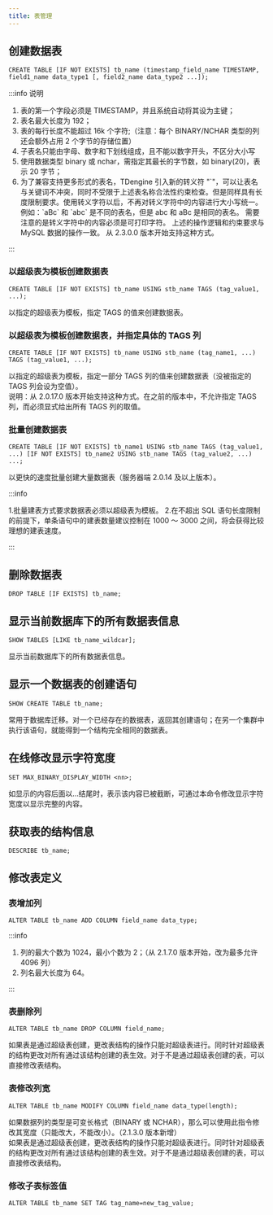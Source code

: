 ```yaml
---
title: 表管理
---
```


## 创建数据表

```
CREATE TABLE [IF NOT EXISTS] tb_name (timestamp_field_name TIMESTAMP, field1_name data_type1 [, field2_name data_type2 ...]);
```

:::info 说明

1. 表的第一个字段必须是 TIMESTAMP，并且系统自动将其设为主键；
2. 表名最大长度为 192；
3. 表的每行长度不能超过 16k 个字符;（注意：每个 BINARY/NCHAR 类型的列还会额外占用 2 个字节的存储位置）
4. 子表名只能由字母、数字和下划线组成，且不能以数字开头，不区分大小写
5. 使用数据类型 binary 或 nchar，需指定其最长的字节数，如 binary(20)，表示 20 字节；
6. 为了兼容支持更多形式的表名，TDengine 引入新的转义符 "\`"，可以让表名与关键词不冲突，同时不受限于上述表名称合法性约束检查。但是同样具有长度限制要求。使用转义字符以后，不再对转义字符中的内容进行大小写统一。
   例如：\`aBc\` 和 \`abc\` 是不同的表名，但是 abc 和 aBc 是相同的表名。
   需要注意的是转义字符中的内容必须是可打印字符。
   上述的操作逻辑和约束要求与 MySQL 数据的操作一致。
   从 2.3.0.0 版本开始支持这种方式。

:::

### 以超级表为模板创建数据表

```
CREATE TABLE [IF NOT EXISTS] tb_name USING stb_name TAGS (tag_value1, ...);
```

以指定的超级表为模板，指定 TAGS 的值来创建数据表。

### 以超级表为模板创建数据表，并指定具体的 TAGS 列

```
CREATE TABLE [IF NOT EXISTS] tb_name USING stb_name (tag_name1, ...) TAGS (tag_value1, ...);
```

以指定的超级表为模板，指定一部分 TAGS 列的值来创建数据表（没被指定的 TAGS 列会设为空值）。  
 说明：从 2.0.17.0 版本开始支持这种方式。在之前的版本中，不允许指定 TAGS 列，而必须显式给出所有 TAGS 列的取值。

### 批量创建数据表

```
CREATE TABLE [IF NOT EXISTS] tb_name1 USING stb_name TAGS (tag_value1, ...) [IF NOT EXISTS] tb_name2 USING stb_name TAGS (tag_value2, ...) ...;
```

以更快的速度批量创建大量数据表（服务器端 2.0.14 及以上版本）。

:::info

1.批量建表方式要求数据表必须以超级表为模板。 2.在不超出 SQL 语句长度限制的前提下，单条语句中的建表数量建议控制在 1000 ～ 3000 之间，将会获得比较理想的建表速度。

:::

## 删除数据表

```
DROP TABLE [IF EXISTS] tb_name;
```

## 显示当前数据库下的所有数据表信息

```
SHOW TABLES [LIKE tb_name_wildcar];
```

显示当前数据库下的所有数据表信息。

## 显示一个数据表的创建语句

```
SHOW CREATE TABLE tb_name;
```

常用于数据库迁移。对一个已经存在的数据表，返回其创建语句；在另一个集群中执行该语句，就能得到一个结构完全相同的数据表。

## 在线修改显示字符宽度

```
SET MAX_BINARY_DISPLAY_WIDTH <nn>;
```

如显示的内容后面以...结尾时，表示该内容已被截断，可通过本命令修改显示字符宽度以显示完整的内容。

## 获取表的结构信息

```
DESCRIBE tb_name;
```

## 修改表定义

### 表增加列

```
ALTER TABLE tb_name ADD COLUMN field_name data_type;
```

:::info

1. 列的最大个数为 1024，最小个数为 2；（从 2.1.7.0 版本开始，改为最多允许 4096 列）
2. 列名最大长度为 64。

:::

### 表删除列

```
ALTER TABLE tb_name DROP COLUMN field_name;
```

如果表是通过超级表创建，更改表结构的操作只能对超级表进行。同时针对超级表的结构更改对所有通过该结构创建的表生效。对于不是通过超级表创建的表，可以直接修改表结构。

### 表修改列宽

```
ALTER TABLE tb_name MODIFY COLUMN field_name data_type(length);
```

如果数据列的类型是可变长格式（BINARY 或 NCHAR），那么可以使用此指令修改其宽度（只能改大，不能改小）。（2.1.3.0 版本新增）  
 如果表是通过超级表创建，更改表结构的操作只能对超级表进行。同时针对超级表的结构更改对所有通过该结构创建的表生效。对于不是通过超级表创建的表，可以直接修改表结构。

 ### 修改子表标签值

```
ALTER TABLE tb_name SET TAG tag_name=new_tag_value;
```

